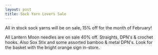```yaml
---
layout: post
title: Sock Yarn Lovers Sale
---
```

All in stock sock yarns will be on sale, 15% off for the month of February!
 
All Lantern Moon needles are on sale 40% off.  Straights, DPN's & crochet hooks. Also Sox Stix and some assorted bamboo & metal DPN's. Look for the basket with the bright orange sign in-store.
